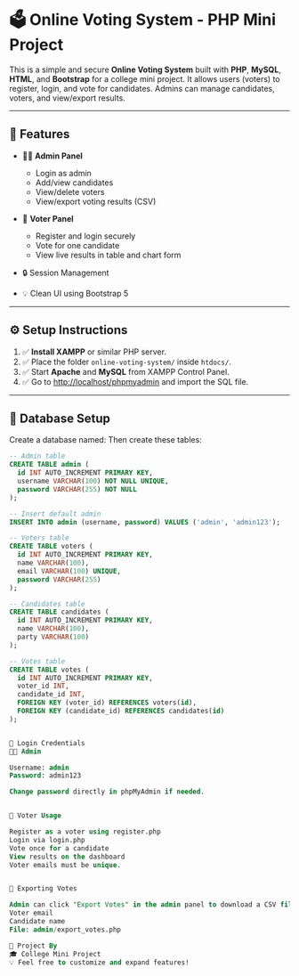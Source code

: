# 🗳️ Online Voting System - PHP Mini Project

This is a simple and secure **Online Voting System** built with **PHP**, **MySQL**, **HTML**, and **Bootstrap** for a college mini project. It allows users (voters) to register, login, and vote for candidates. Admins can manage candidates, voters, and view/export results.

---

## 📌 Features

- 🧑‍💼 **Admin Panel**
  - Login as admin
  - Add/view candidates
  - View/delete voters
  - View/export voting results (CSV)

- 👥 **Voter Panel**
  - Register and login securely
  - Vote for one candidate
  - View live results in table and chart form

- 🔒 Session Management
- 💡 Clean UI using Bootstrap 5

---

## ⚙️ Setup Instructions

1. ✅ **Install XAMPP** or similar PHP server.
2. ✅ Place the folder `online-voting-system/` inside `htdocs/`.
3. ✅ Start **Apache** and **MySQL** from XAMPP Control Panel.
4. ✅ Go to [http://localhost/phpmyadmin](http://localhost/phpmyadmin) and import the SQL file.

---

## 🧩 Database Setup

Create a database named:
Then create these tables:

```sql
-- Admin table
CREATE TABLE admin (
  id INT AUTO_INCREMENT PRIMARY KEY,
  username VARCHAR(100) NOT NULL UNIQUE,
  password VARCHAR(255) NOT NULL
);

-- Insert default admin
INSERT INTO admin (username, password) VALUES ('admin', 'admin123');

-- Voters table
CREATE TABLE voters (
  id INT AUTO_INCREMENT PRIMARY KEY,
  name VARCHAR(100),
  email VARCHAR(100) UNIQUE,
  password VARCHAR(255)
);

-- Candidates table
CREATE TABLE candidates (
  id INT AUTO_INCREMENT PRIMARY KEY,
  name VARCHAR(100),
  party VARCHAR(100)
);

-- Votes table
CREATE TABLE votes (
  id INT AUTO_INCREMENT PRIMARY KEY,
  voter_id INT,
  candidate_id INT,
  FOREIGN KEY (voter_id) REFERENCES voters(id),
  FOREIGN KEY (candidate_id) REFERENCES candidates(id)
);


🔐 Login Credentials
🧑‍💼 Admin

Username: admin
Password: admin123

Change password directly in phpMyAdmin if needed.


👤 Voter Usage

Register as a voter using register.php
Login via login.php
Vote once for a candidate
View results on the dashboard
Voter emails must be unique.


🧾 Exporting Votes

Admin can click "Export Votes" in the admin panel to download a CSV file with:
Voter email
Candidate name
File: admin/export_votes.php

💬 Project By
🎓 College Mini Project
💡 Feel free to customize and expand features!


